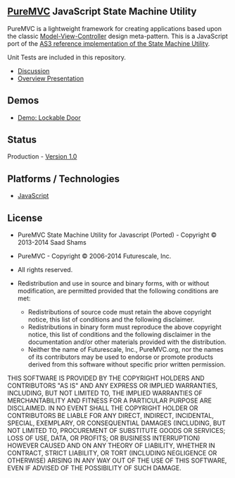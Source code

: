 ## [PureMVC](http://puremvc.github.com/) JavaScript State Machine Utility
PureMVC is a lightweight framework for creating applications based upon the classic [Model-View-Controller](http://en.wikipedia.org/wiki/Model-view-controller) design meta-pattern. This is a JavaScript port of the [AS3 reference implementation of the State Machine Utility](https://github.com/PureMVC/puremvc-as3-util-statemachine/wiki).

Unit Tests are included in this repository.

* [Discussion](http://forums.puremvc.org/index.php?board=95.0)
* [Overview Presentation](http://puremvc.tv/#P003/)

## Demos
* [Demo: Lockable Door](https://github.com/sshams/puremvc-js-demo-lockabledoor/)

## Status
Production - [Version 1.0](https://github.com/PureMVC/puremvc-js-util-statemachine/blob/master/VERSION)

## Platforms / Technologies
* [JavaScript](http://en.wikipedia.org/wiki/JavaScript)

## License
* PureMVC State Machine Utility for Javascript (Ported) - Copyright © 2013-2014 Saad Shams 
* PureMVC - Copyright © 2006-2014 Futurescale, Inc.
* All rights reserved.

* Redistribution and use in source and binary forms, with or without modification, are permitted provided that the following conditions are met:

  * Redistributions of source code must retain the above copyright notice, this list of conditions and the following disclaimer.
  * Redistributions in binary form must reproduce the above copyright notice, this list of conditions and the following disclaimer in the documentation and/or other materials provided with the distribution.
  * Neither the name of Futurescale, Inc., PureMVC.org, nor the names of its contributors may be used to endorse or promote products derived from this software without specific prior written permission.

THIS SOFTWARE IS PROVIDED BY THE COPYRIGHT HOLDERS AND CONTRIBUTORS "AS IS" AND ANY EXPRESS OR IMPLIED WARRANTIES, INCLUDING, BUT NOT LIMITED TO, THE IMPLIED WARRANTIES OF MERCHANTABILITY AND FITNESS FOR A PARTICULAR PURPOSE ARE DISCLAIMED. IN NO EVENT SHALL THE COPYRIGHT HOLDER OR CONTRIBUTORS BE LIABLE FOR ANY DIRECT, INDIRECT, INCIDENTAL, SPECIAL, EXEMPLARY, OR CONSEQUENTIAL DAMAGES (INCLUDING, BUT NOT LIMITED TO, PROCUREMENT OF SUBSTITUTE GOODS OR SERVICES; LOSS OF USE, DATA, OR PROFITS; OR BUSINESS INTERRUPTION) HOWEVER CAUSED AND ON ANY THEORY OF LIABILITY, WHETHER IN CONTRACT, STRICT LIABILITY, OR TORT (INCLUDING NEGLIGENCE OR OTHERWISE) ARISING IN ANY WAY OUT OF THE USE OF THIS SOFTWARE, EVEN IF ADVISED OF THE POSSIBILITY OF SUCH DAMAGE.
